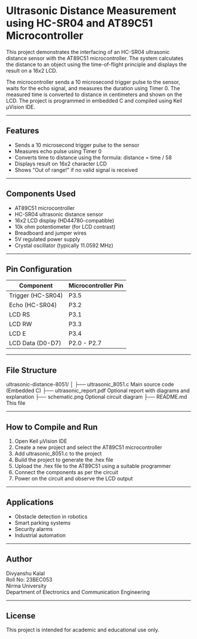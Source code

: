 # Ultrasonic Distance Measurement using HC-SR04 and AT89C51 Microcontroller

This project demonstrates the interfacing of an HC-SR04 ultrasonic distance sensor with the AT89C51 microcontroller. The system calculates the distance to an object using the time-of-flight principle and displays the result on a 16x2 LCD.

The microcontroller sends a 10 microsecond trigger pulse to the sensor, waits for the echo signal, and measures the duration using Timer 0. The measured time is converted to distance in centimeters and shown on the LCD. The project is programmed in embedded C and compiled using Keil µVision IDE.

---

## Features

- Sends a 10 microsecond trigger pulse to the sensor
- Measures echo pulse using Timer 0
- Converts time to distance using the formula: distance = time / 58
- Displays result on 16x2 character LCD
- Shows "Out of range!" if no valid signal is received

---

## Components Used

- AT89C51 microcontroller
- HC-SR04 ultrasonic distance sensor
- 16x2 LCD display (HD44780-compatible)
- 10k ohm potentiometer (for LCD contrast)
- Breadboard and jumper wires
- 5V regulated power supply
- Crystal oscillator (typically 11.0592 MHz)

---

## Pin Configuration

| Component           | Microcontroller Pin |
|--------------------|---------------------|
| Trigger (HC-SR04)  | P3.5                |
| Echo (HC-SR04)     | P3.2                |
| LCD RS             | P3.1                |
| LCD RW             | P3.3                |
| LCD E              | P3.4                |
| LCD Data (D0-D7)   | P2.0 - P2.7         |

---

## File Structure

ultrasonic-distance-8051/
│
├── ultrasonic_8051.c              Main source code (Embedded C)
├── ultrasonic_report.pdf          Optional report with diagrams and explanation
├── schematic.png                  Optional circuit diagram
├── README.md                      This file

---

## How to Compile and Run

1. Open Keil µVision IDE
2. Create a new project and select the AT89C51 microcontroller
3. Add ultrasonic_8051.c to the project
4. Build the project to generate the .hex file
5. Upload the .hex file to the AT89C51 using a suitable programmer
6. Connect the components as per the circuit
7. Power on the circuit and observe the LCD output

---

## Applications

- Obstacle detection in robotics
- Smart parking systems
- Security alarms
- Industrial automation

---

## Author

Divyanshu Kalal  
Roll No: 23BEC053  
Nirma University  
Department of Electronics and Communication Engineering

---

## License

This project is intended for academic and educational use only.
